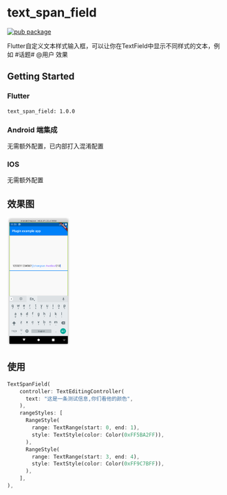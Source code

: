 # text_span_field
[![pub package](https://img.shields.io/pub/v/text_span_field.svg)](https://pub.dartlang.org/packages/text_span_field)

Flutter自定义文本样式输入框，可以让你在TextField中显示不同样式的文本，例如 #话题# @用户 效果

## Getting Started

### Flutter
```
text_span_field: 1.0.0
```

### Android 端集成
无需额外配置，已内部打入混淆配置

### IOS
无需额外配置

## 效果图
<img src="https://raw.githubusercontent.com/JiangJuHong/access-images/master/FlutterTextSpanField/iShot2020-03-2711.59.23.png" height="300em" style="max-width:100%;display: inline-block;"/>

## 使用
```dart
TextSpanField(
    controller: TextEditingController(
      text: "这是一条测试信息,你们看他的颜色",
    ),
    rangeStyles: [
      RangeStyle(
        range: TextRange(start: 0, end: 1),
        style: TextStyle(color: Color(0xFF5BA2FF)),
      ),
      RangeStyle(
        range: TextRange(start: 3, end: 4),
        style: TextStyle(color: Color(0xFF9C7BFF)),
      ),
    ],
),
```
